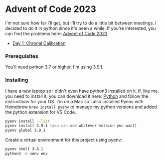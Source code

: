 # Advent of Code 2023
I'm not sure how far I'll get, but I'll try to do a little bit between meetings. I decided to do it in python since it's been a while. If you're interested, you can find the problems here: [Advent of Code 2023](https://adventofcode.com/2023)


- [Day 1: Chronal Calibration](https://adventofcode.com/2023/day/1)


### Prerequisites
You'll need python 3.7 or higher. I'm using 3.9.1.

### Installing

I have a new laptop so I didn't even have python3 installed on it. If, like me, you need to install it, you can download it here: [Python](https://www.python.org/downloads/) and follow the instructions for your OS. I'm on a Mac so I also installed Pyenv with Homebrew `brew install pyenv` to manage my python versions and added the python extension for VS Code.

```zsh
pyenv install --list
pyenv install 3.9.1 (you can use whatever version you want)
pyenv global 3.9.1
```

Create a virtual environment for this project using pyenv:
```zsh
pyenv shell 3.8.1
python3 -m venv env
``` 
